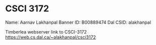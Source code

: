 # CSCI 3172
Name: Aarnav Lakhanpal
Banner ID: B00889474
Dal CSID: alakhanpal

Timberlea webserver link to CSCI-3172
https://web.cs.dal.ca/~alakhanpal/csci3172